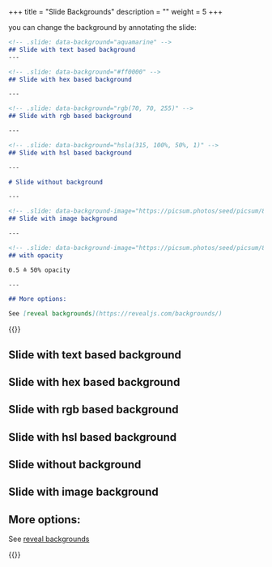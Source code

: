 +++
title = "Slide Backgrounds"
description = ""
weight = 5
+++

you can change the background by annotating the slide:

```md
<!-- .slide: data-background="aquamarine" -->
## Slide with text based background
---

<!-- .slide: data-background="#ff0000" -->
## Slide with hex based background

---

<!-- .slide: data-background="rgb(70, 70, 255)" -->
## Slide with rgb based background

---

<!-- .slide: data-background="hsla(315, 100%, 50%, 1)" -->
## Slide with hsl based background

---

# Slide without background

---

<!-- .slide: data-background-image="https://picsum.photos/seed/picsum/800/600" -->
## Slide with image background

---

<!-- .slide: data-background-image="https://picsum.photos/seed/picsum/800/600" data-background-opacity="0.5" -->
## with opacity

0.5 ≙ 50% opacity

---

## More options:

See [reveal backgrounds](https://revealjs.com/backgrounds/)
```

{{<revealhtml theme="black" progress="true" controls="true">}}

<section data-background="aquamarine" class="has-light-background present">
<h2 id="slide-with-text-based-background">Slide with text based background</h2>
</section>

<section data-background="#ff0000" class="has-dark-background">
<h2 id="slide-with-hex-based-background">Slide with hex based background</h2>
</section>

<section data-background="rgb(70, 70, 255)" class="has-dark-background">
<h2 id="slide-with-rgb-based-background">Slide with rgb based background</h2>
</section>

<section data-background="hsla(315, 100%, 50%, 1)" class="has-dark-background">
<h2 id="slide-with-hsl-based-background">Slide with hsl based background</h2>
</section>

<section><h1 id="slide-without-background">Slide without background</h1>
</section>

<section data-background-image="https://picsum.photos/seed/picsum/800/600">
<h2 id="slide-with-image-background">Slide with image background</h2>
</section>

<section><h2 id="more-options">More options:</h2>
<p>See <a href="https://revealjs.com/backgrounds/">reveal backgrounds</a></p>
</section>


{{</revealhtml>}}

